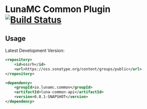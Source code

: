 # LunaMC Common Plugin [![Build Status](https://travis-ci.org/LunaMC/common.svg?branch=master)](https://travis-ci.org/LunaMC/common)

## Usage

Latest Development Version:

```xml
<repository>
    <id>ossrh</id>
    <url>https://oss.sonatype.org/content/groups/public</url>
</repository>
```

```xml
<dependency>
    <groupId>io.lunamc.common</groupId>
    <artifactId>luna-common-api</artifactId>
    <version>0.0.1-SNAPSHOT</version>
</dependency>
```
